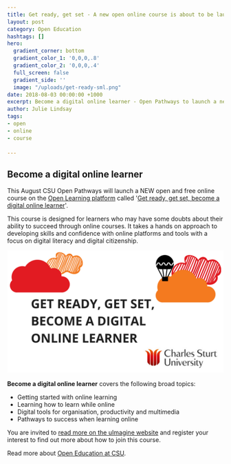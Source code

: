 ```yaml
---
title: Get ready, get set - A new open online course is about to be launched!
layout: post
category: Open Education
hashtags: []
hero:
  gradient_corner: bottom
  gradient_color_1: '0,0,0,.8'
  gradient_color_2: '0,0,0,.4'
  full_screen: false
  gradient_side: ''
  image: "/uploads/get-ready-sml.png"
date: 2018-08-03 00:00:00 +1000
excerpt: Become a digital online learner - Open Pathways to launch a new online course
author: Julie Lindsay
tags:
- open
- online
- course

---
```

## Become a digital online learner

This August CSU Open Pathways will launch a NEW open and free online course on the [Open Learning platform](http://openlearning.com/csu) called '[Get ready, get set, become a digital online learner](https://uimagine.edu.au/uimagine-website/projects/become-a-digital-online-learner.html)'.

This course is designed for learners who may have some doubts about their ability to succeed through online courses. It takes a hands on approach to developing skills and confidence with online platforms and tools with a focus on digital literacy and digital citizenship.

![](/uploads/get-ready.png)

**Become a digital online learner** covers the following broad topics:

* Getting started with online learning
* Learning how to learn while online
* Digital tools for organisation, productivity and multimedia
* Pathways to success when learning online

You are invited to [read more on the uImagine website]() and register your interest to find out more about how to join this course.

Read more about [Open Education at CSU](https://uimagine.edu.au/uimagine-website/open-education.html).
